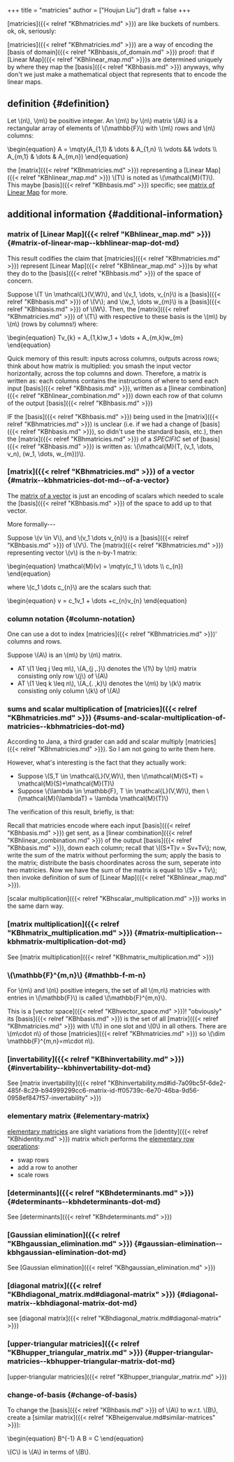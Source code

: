 +++
title = "matricies"
author = ["Houjun Liu"]
draft = false
+++

[matricies]({{< relref "KBhmatricies.md" >}}) are like buckets of numbers. ok, ok, seriously:

[matricies]({{< relref "KBhmatricies.md" >}}) are a way of encoding the [basis of domain]({{< relref "KBhbasis_of_domain.md" >}}) proof: that if [Linear Map]({{< relref "KBhlinear_map.md" >}})s are determined uniquely by where they map the [basis]({{< relref "KBhbasis.md" >}}) anyways, why don't we just make a mathematical object that represents that to encode the linear maps.


## definition {#definition}

Let \\(n\\), \\(m\\) be positive integer. An \\(m\\) by \\(n\\) matrix \\(A\\) is a rectangular array of elements of \\(\mathbb{F}\\) with \\(m\\) rows and \\(n\\) columns:

\begin{equation}
A = \mqty(A\_{1,1} & \dots & A\_{1,n} \\\ \vdots && \vdots \\\ A\_{m,1} & \dots & A\_{m,n})
\end{equation}

the [matrix]({{< relref "KBhmatricies.md" >}}) representing a [Linear Map]({{< relref "KBhlinear_map.md" >}}) \\(T\\) is noted as \\(\mathcal{M}(T)\\). This maybe [basis]({{< relref "KBhbasis.md" >}}) specific; see [matrix of Linear Map](#matrix-of-linear-map--kbhlinear-map-dot-md) for more.


## additional information {#additional-information}


### matrix of [Linear Map]({{< relref "KBhlinear_map.md" >}}) {#matrix-of-linear-map--kbhlinear-map-dot-md}

This result codifies the claim that [matricies]({{< relref "KBhmatricies.md" >}}) represent [Linear Map]({{< relref "KBhlinear_map.md" >}})s by what they do to the [basis]({{< relref "KBhbasis.md" >}}) of the space of concern.

Suppose \\(T \in \mathcal{L}(V,W)\\), and \\(v\_1, \dots, v\_{n}\\) is a [basis]({{< relref "KBhbasis.md" >}}) of \\(V\\); and \\(w\_1, \dots w\_{m}\\) is a [basis]({{< relref "KBhbasis.md" >}}) of \\(W\\). Then, the [matrix]({{< relref "KBhmatricies.md" >}}) of \\(T\\) with respective to these basis is the \\(m\\) by \\(n\\) (rows by columns!) where:

\begin{equation}
Tv\_{k} = A\_{1,k}w\_1 + \dots  + A\_{m,k}w\_{m}
\end{equation}

Quick memory of this result: inputs across columns, outputs across rows; think about how matrix is multiplied: you smash the input vector horizontally, across the top columns and down. Therefore, a matrix is written as: each columns contains the instructions of where to send each input [basis]({{< relref "KBhbasis.md" >}}), written as a [linear combination]({{< relref "KBhlinear_combination.md" >}}) down each row of that column of the output [basis]({{< relref "KBhbasis.md" >}})

IF the [basis]({{< relref "KBhbasis.md" >}}) being used in the [matrix]({{< relref "KBhmatricies.md" >}}) is unclear (i.e. if we had a change of [basis]({{< relref "KBhbasis.md" >}}), so didn't use the standard basis, etc.), then the [matrix]({{< relref "KBhmatricies.md" >}}) of a _SPECIFIC_ set of [basis]({{< relref "KBhbasis.md" >}}) is written as: \\(\mathcal{M}(T, (v\_1, \dots, v\_n), (w\_1, \dots, w\_{m}))\\).


### [matrix]({{< relref "KBhmatricies.md" >}}) of a vector {#matrix--kbhmatricies-dot-md--of-a-vector}

The [matrix of a vector](#matrix--kbhmatricies-dot-md--of-a-vector) is just an encoding of scalars which needed to scale the [basis]({{< relref "KBhbasis.md" >}}) of the space to add up to that vector.

More formally---

Suppose \\(v \in V\\), and \\(v\_1 \dots v\_{n}\\) is a [basis]({{< relref "KBhbasis.md" >}}) of \\(V\\). The [matrix]({{< relref "KBhmatricies.md" >}}) representing vector \\(v\\) is the n-by-1 matrix:

\begin{equation}
\mathcal{M}(v) = \mqty(c\_1 \\\ \dots \\\ c\_{n})
\end{equation}

where \\(c\_1 \dots c\_{n}\\) are the scalars such that:

\begin{equation}
v = c\_1v\_1 + \dots +c\_{n}v\_{n}
\end{equation}


### column notation {#column-notation}

One can use a dot to index [matricies]({{< relref "KBhmatricies.md" >}})' columns and rows.

Suppose \\(A\\) is an \\(m\\) by \\(n\\) matrix.

-   AT \\(1 \leq j \leq m\\), \\(A\_{j ,.}\\) denotes the \\(1\\) by \\(n\\) matrix consisting only row \\(j\\) of \\(A\\)
-   AT \\(1 \leq k \leq n\\), \\(A\_{. ,k}\\) denotes the \\(m\\) by \\(k\\) matrix consisting only column \\(k\\) of \\(A\\)


### sums and scalar multiplication of [matricies]({{< relref "KBhmatricies.md" >}}) {#sums-and-scalar-multiplication-of-matricies--kbhmatricies-dot-md}

According to Jana, a third grader can add and scalar multiply [matricies]({{< relref "KBhmatricies.md" >}}). So I am not going to write them here.

However, what's interesting is the fact that they actually work:

-   Suppose \\(S,T \in \mathcal{L}(V,W)\\), then \\(\mathcal{M}(S+T) = \mathcal{M}(S)+\mathcal{M}(T)\\)
-   Suppose \\(\lambda  \in \mathbb{F}, T \in \mathcal{L}(V,W)\\), then \\(\mathcal{M}(\lambdaT) = \lambda \mathcal{M}(T)\\)

The verification of this result, briefly, is that:

Recall that matricies encode where each input [basis]({{< relref "KBhbasis.md" >}}) get sent, as a [linear combination]({{< relref "KBhlinear_combination.md" >}}) of the output [basis]({{< relref "KBhbasis.md" >}}), down each column; recall that \\((S+T)v = Sv+Tv\\); now, write the sum of the matrix without performing the sum; apply the basis to the matrix; distribute the basis choordinates across the sum, seperate into two matricies. Now we have the sum of the matrix is equal to \\(Sv + Tv\\); then invoke definition of sum of [Linear Map]({{< relref "KBhlinear_map.md" >}}).

[scalar multiplication]({{< relref "KBhscalar_multiplication.md" >}}) works in the same darn way.


### [matrix multiplication]({{< relref "KBhmatrix_multiplication.md" >}}) {#matrix-multiplication--kbhmatrix-multiplication-dot-md}

See [matrix multiplication]({{< relref "KBhmatrix_multiplication.md" >}})


### \\(\mathbb{F}^{m,n}\\) {#mathbb-f-m-n}

For \\(m\\) and \\(n\\) positive integers, the set of all \\(m,n\\) matricies with entries in \\(\mathbb{F}\\) is called \\(\mathbb{F}^{m,n}\\).

This is a [vector space]({{< relref "KBhvector_space.md" >}})! "obviously" its [basis]({{< relref "KBhbasis.md" >}}) is the set of all [matrix]({{< relref "KBhmatricies.md" >}}) with \\(1\\) in one slot and \\(0\\) in all others. There are \\(m\cdot n\\) of those [matricies]({{< relref "KBhmatricies.md" >}}) so \\(\dim \mathbb{F}^{m,n}=m\cdot n\\).


### [invertability]({{< relref "KBhinvertability.md" >}}) {#invertability--kbhinvertability-dot-md}

See [matrix invertability]({{< relref "KBhinvertability.md#id-7a09bc5f-6de2-485f-8c29-b94999299cc6-matrix-id-ff05739c-6e70-46ba-9d56-0958ef847f57-invertability" >}})


### elementary matrix {#elementary-matrix}

[elementary matricies](#elementary-matrix) are slight variations from the [identity]({{< relref "KBhidentity.md" >}}) matrix which performs the [elementary row operations](#elementary-matrix):

-   swap rows
-   add a row to another
-   scale rows


### [determinants]({{< relref "KBhdeterminants.md" >}}) {#determinants--kbhdeterminants-dot-md}

See [determinants]({{< relref "KBhdeterminants.md" >}})


### [Gaussian elimination]({{< relref "KBhgaussian_elimination.md" >}}) {#gaussian-elimination--kbhgaussian-elimination-dot-md}

See [Gaussian elimination]({{< relref "KBhgaussian_elimination.md" >}})


### [diagonal matrix]({{< relref "KBhdiagonal_matrix.md#diagonal-matrix" >}}) {#diagonal-matrix--kbhdiagonal-matrix-dot-md}

see [diagonal matrix]({{< relref "KBhdiagonal_matrix.md#diagonal-matrix" >}})


### [upper-triangular matricies]({{< relref "KBhupper_triangular_matrix.md" >}}) {#upper-triangular-matricies--kbhupper-triangular-matrix-dot-md}

[upper-triangular matricies]({{< relref "KBhupper_triangular_matrix.md" >}})


### change-of-basis {#change-of-basis}

To change the [basis]({{< relref "KBhbasis.md" >}}) of \\(A\\) to w.r.t. \\(B\\),  create a [similar matrix]({{< relref "KBheigenvalue.md#similar-matrices" >}}):

\begin{equation}
B^{-1} A B = C
\end{equation}

\\(C\\) is \\(A\\) in terms of \\(B\\).
